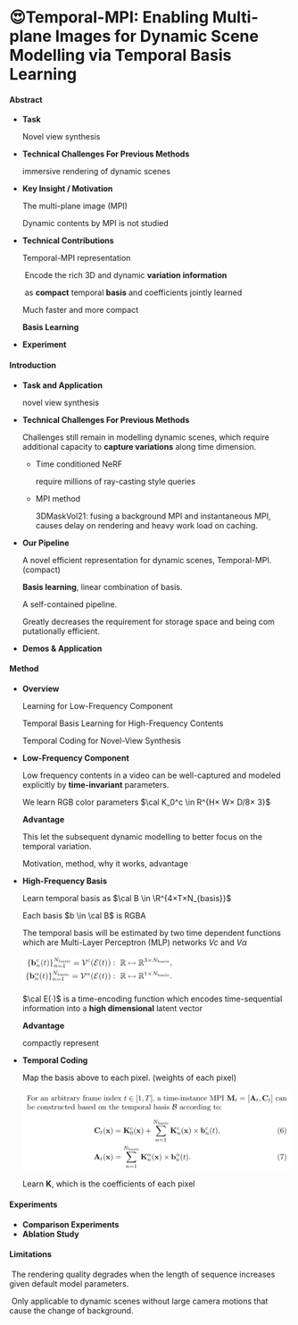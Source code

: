 # :heart_eyes:Temporal-MPI: Enabling Multi-plane Images for Dynamic Scene Modelling via Temporal Basis Learning

#### Abstract

* **Task**

   Novel view synthesis 

* **Technical Challenges For Previous Methods**

  immersive rendering of dynamic scenes

* **Key Insight / Motivation**

  The multi-plane image (MPI)

  Dynamic contents by MPI is not studied

* **Technical Contributions**

  Temporal-MPI representation

  ​	Encode the rich 3D and dynamic **variation information**

  ​	 as **compact** temporal **basis** and coefficients jointly learned

  Much faster and more compact 

  **Basis Learning**

* **Experiment**

#### Introduction

* **Task and Application**

  novel view synthesis

* **Technical Challenges For Previous Methods**

  Challenges still remain in modelling dynamic scenes, which require additional capacity to **capture variations** along time dimension.

  * Time conditioned NeRF

     require millions of ray-casting style queries

  * MPI method

    3DMaskVol21: fusing a background MPI and instantaneous MPI,  causes delay on rendering and heavy work load on caching.

* **Our Pipeline**

  A novel efficient representation for dynamic scenes, Temporal-MPI. (compact)

  **Basis learning**, linear combination of basis.

  A self-contained pipeline.

  Greatly decreases the requirement for storage space and being com putationally efficient.

* **Demos & Application**

#### Method

* **Overview**

  Learning for Low-Frequency Component

  Temporal Basis Learning for High-Frequency Contents

  Temporal Coding for Novel-View Synthesis

* **Low-Frequency Component**

  Low frequency contents in a video can be well-captured and modeled explicitly by **time-invariant** parameters.

  We learn RGB color parameters $\cal K_0^c \in R^{H× W× D/8× 3}$

  **Advantage**

  This let the subsequent dynamic modelling to better focus on the temporal variation.

  Motivation, method, why it works, advantage

* **High-Frequency Basis**

  Learn temporal basis as $\cal B \in \R^{4×T×N_{basis}}$

  Each basis $b \in \cal B$ is RGBA

  The temporal basis will be estimated by two time dependent functions which are Multi-Layer Perceptron (MLP) networks $Vc$ and $Vα$

  <img src="T-MPI.assets/image-20240424155215865.png" alt="image-20240424155215865" style="zoom:50%;" />

  $\cal E(·)$ is a time-encoding function which encodes time-sequential information into a **high dimensional** latent vector
  
  **Advantage**
  
  compactly represent
  
* **Temporal Coding**

  Map the basis above to each pixel. (weights of each pixel)

  <img src="T-MPI.assets/image-20240424155509327.png" alt="image-20240424155509327" style="zoom: 67%;" />

  Learn $\mathbf K$, which is the coefficients of each pixel

#### Experiments

* **Comparison Experiments**
* **Ablation Study**

#### Limitations

​	The rendering quality degrades when the length of sequence increases given default model parameters. 

​	Only applicable to dynamic scenes without large camera motions that cause the change of background.